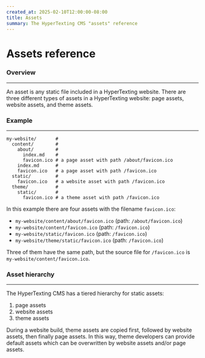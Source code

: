 ```yaml
---
created_at: 2025-02-10T12:00:00-08:00
title: Assets
summary: The HyperTexting CMS "assets" reference
---
```


# Assets reference

<auto-toc selectors='h3,h4,h5,h6,dl dt'></auto-toc>

### Overview
------------

An asset is any static file included in a HyperTexting website.
There are three different types of assets in a HyperTexting website: page assets, website assets, and theme assets.

### Example
-----------

```shell
my-website/       #
  content/        #
    about/        #
      index.md    #
      favicon.ico # a page asset with path /about/favicon.ico
    index.md      #
    favicon.ico   # a page asset with path /favicon.ico
  static/         #
    favicon.ico   # a website asset with path /favicon.ico
  theme/          #
    static/       #
      favicon.ico # a theme asset with path /favicon.ico
```

In this example there are four assets with the filename `favicon.ico`:

* `my-website/content/about/favicon.ico` (path: `/about/favicon.ico`)
* `my-website/content/favicon.ico` (path: `/favicon.ico`)
* `my-website/static/favicon.ico` (path: `/favicon.ico`)
* `my-website/theme/static/favicon.ico` (path: `/favicon.ico`)

Three of them have the same path, but the source file for `/favicon.ico` is `my-website/content/favicon.ico`.


### Asset hierarchy
-------------------

The HyperTexting CMS has a tiered hierarchy for static assets:

1. page assets
1. website assets
1. theme assets

During a website build, theme assets are copied first, followed by website assets, then finally page assets.
In this way, theme developers can provide default assets which can be overwritten by website assets and/or page assets.


<!-- Links -->
